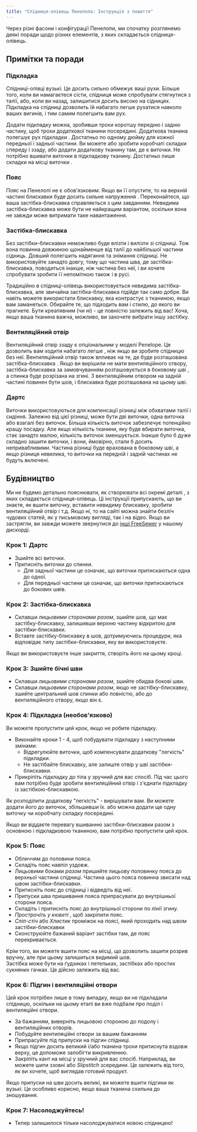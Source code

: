 ```yaml
---
title: "Спідниця-олівець Пенелопа: Інструкція з пошиття"
---
```


<Note>

Через різні фасони і конфігурації Пенелопи, ми спочатку розглянемо деякі поради щодо різних елементів, з яких складається спідниця-олівець.

</Note>

## Примітки та поради

### Підкладка

Спідниці-олівці вузькі. Це досить сильно обмежує ваші рухи. Більше того, коли ви намагаєтеся сісти, спідниця може спробувати стягнутися з талії, або, коли ви назад, залишитися досить високо на сідницях. Підкладка на спідниці дозволить їй набагато легше рухатися навколо ваших вигинів, і тим самим полегшить вам рух.

Додати підкладку можна, зробивши трохи коротшу передню і задню частину, щоб трохи додаткової тканини посередині. Додаткова тканина полегшує рух підкладки . Достатньо по одному дюйму для кожної передньої і задньої частини. Ви можете або зробити коробчаті складки спереду і ззаду, або додати додаткову тканину там, де є виточки. Не потрібно вшивати виточки в підкладкову тканину. Достатньо лише складки на місці виточки .

### Пояс

Пояс на Пенелопі не є обов'язковим. Якщо ви її опустите, то на верхній частині блискавки буде досить сильне напруження . Переконайтеся, що ваша застібка-блискавка справляється з цим завданням. Невидима застібка-блискавка може бути не найкращим варіантом, оскільки вона не завжди може витримати таке навантаження.

### Застібка-блискавка

Без застібки-блискавки неможливо буде влізти і вилізти зі спідниці. Тож вона повинна довжиною щонайменше від талії до найбільшої частини сідниць. Довший полегшить надягання та знімання спідниці. Не використовуйте занадто довгу, тому що частина шва, де застібка-блискавка, поводиться інакше, ніж частина без неї, і ви хочете спробувати зробити її непомітною також і в русі.

Традиційно в спідниці-олівець використовується невидима застібка-блискавка, але звичайна застібка-блискавка підійде так само добре. Ви навіть можете використати блискавку, яка контрастує з тканиною, якщо вам заманеться. Обирайте те, що підходить вам і стилю, до якого ви прагнете. Бути креативним (чи ні) - це повністю залежить від вас! Хоча, якщо ваша тканина важча, можливо, ви захочете вибрати іншу застібку.

### Вентиляційний отвір

Вентиляційний отвір ззаду є опціональним у моделі Penelope. Це дозволить вам ходити набагато легше , ніж якщо ви зробите спідницю без неї. Вентиляційний отвір також впливає на те, де буде розташована застібка-блискавка . Якщо ви вирішили не мати вентиляційного отвору, застібка-блискавка за замовчуванням розташовується в боковому шві , а спинка буде розрізана на згині. З вентиляційним отвором на задній частині повинен бути шов, і блискавка буде розташована на цьому шві.

### Дартс

Виточки використовуються для компенсації різниці між обхватами талії і сидіння. Залежно від цієї різниці, може бути дві виточки, одна виточка або взагалі без виточок. Більша кількість виточок забезпечує потенційно кращу посадку. Але якщо кількість тканини, яку буде вбирати виточка, стає занадто малою, кількість виточок зменшується. Інакше було б дуже складно зашити виточки, і вони, ймовірно, стали б досить непривабливими. Частина різниці буде врахована в боковому шві, а якщо різниця невелика, то виточки на передній і задній частинах не будуть включені.

## Будівництво

<Warning>

Ми не будемо детально пояснювати, як створювати всі окремі деталі
, з яких складається спідниця-олівець. Ці інструкції припускають, що ви знаєте, як вшити виточку, вставити невидиму
блискавку, зробити вентиляційний отвір і т.д. Якщо ні, то на сайті
можна знайти безліч чудових статей, як у письмовому вигляді, так і на відео. Якщо ви застрягли, ви завжди можете звернутися до
[інші FreeSewer](https://discord.freesewing.org/) у нашому дискорді.

</Warning>

### Крок 1: Дартс

- Зшийте всі виточки.
- Притисніть виточки до спинки.
  - Для задньої частини це означає, що виточки притискаються одна до одної.
  - Для передньої частини це означає, що виточки притискаються до бокових швів.

### Крок 2: Застібка-блискавка

- Склавши _лицьовими сторонами разом_, зшийте шов, що має застібку-блискавку, залишивши верхню частину відкритою для застібки-блискавки.
- Вставте застібку-блискавку в шов, дотримуючись процедури, яка відповідає типу застібки-блискавки, яку ви використовуєте.

<Note>

Якщо ви використовуєте інше закриття, створіть його на цьому кроці.

</Note>

### Крок 3: Зшийте бічні шви

- Склавши _лицьовими сторонами разом_, зшийте обидва бокові шви.
- Склавши _лицьовими сторонами разом_, якщо не застібку-блискавку, зшийте центральний шов спинки або повністю, або до вентиляційного отвору, якщо він є.

### Крок 4: Підкладка (необов'язково)

Ви можете пропустити цей крок, якщо не робите підкладку.

- Виконайте кроки 1 - 4, щоб побудувати підкладку з наступними змінами:
  - Відрегулюйте виточки, щоб компенсувати додаткову "легкість" підкладки.
  - Не застібайте блискавку, але залиште отвір у шві застібки-блискавки.
- Прикріпіть підкладку до тіла у зручний для вас спосіб. Під час цього вам потрібно буде зробити вентиляційний отвір і з'єднати підкладку із застібкою-блискавкою.

<Note>

Як розподілити додаткову "легкість" - вирішувати вам. Ви можете додати його до виточок, збільшивши їх. або можна додати ще одну виточку чи коробчату складку посередині.

</Note>

<Warning>

Якщо ви віддаєте перевагу вшиванню застібки-блискавки разом з основною і підкладковою тканиною, вам потрібно пропустити цей крок.

</Warning>

### Крок 5: Пояс

- Обличчям до половини пояса.
- Складіть пояс навпіл уздовж.
- Лицьовими боками _разом_ пришийте лицьову половинку пояса до верхньої частини спідниці. Частина цього пояса повинна звисати над швом застібки-блискавки.
- Притисніть пояс до спідниці і відведіть від неї.
- Припуски шва пришивання пояса припрасувати до внутрішньої сторони пояса.
- Складіть і притисніть пояс до внутрішньої сторони по лінії згину.
- _Прострочіть у кюветі_ , щоб закріпити пояс.
- _Сліп-стіч_ або _Хлистик_ проміжок на поясі, який проходить над швом застібки-блискавки
- Сконструюйте бажаний варіант застібки там, де пояс перекривається.

<Note>

Крім того, ви можете вшити пояс на місці, що дозволить зашити розрив вручну, але при цьому залишиться видимий шов.  
Застібка може бути на ґудзиках і петельках, застібках або простих сукняних гачках. Це дійсно залежить від вас.

</Note>

### Крок 6: Підгин і вентиляційні отвори

Цей крок потрібен лише в тому випадку, якщо ви не підкладали спідницю, оскільки на цьому етапі ви вже подбали про поділ і вентиляційні отвори.

- За бажанням, виверніть лицьовою стороною до подолу і вентиляційних отворів.
- Побудуйте вентиляційні отвори за вашим бажанням
- Припрасуйте під припуски на підгин спідниці.
- Якщо підгин досить великий і/або тканина трохи притиснута вздовж верху, це допоможе запобігти викривленню.
- Закріпіть кант на місці у зручний для вас спосіб. Наприклад, ви можете шити ззовні або _Slipstitch_ зсередини. Це залежить від того, як ви хочете, щоб виглядав готовий продукт.

<Tip>

Якщо припуски на шви досить великі, ви можете вшити підгини як вузькі. Це особливо корисно, якщо ваша тканина схильна до зношування.

</Tip>

### Крок 7: Насолоджуйтесь!

- Тепер залишилося тільки насолоджуватися новою спідницею!
